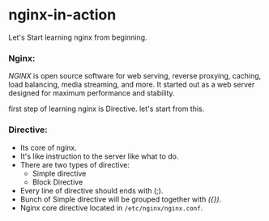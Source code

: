 # nginx-in-action

Let's Start learning nginx from beginning. 

### Nginx: 
  *NGINX* is open source software for web serving, reverse proxying, caching, load balancing, media streaming, and more. It started out as a web server designed for maximum performance and stability.
  
  first step of learning nginx is Directive. let's start from this.

### Directive: 
  * Its core of nginx.
  * It's like instruction to the server like what to do. 
  * There are two types of directive: 
    * Simple directive
    * Block Directive
  * Every line of directive should ends with (;).
  * Bunch of Simple directive will be grouped together with *({})*.
  * Nginx core directive located in `/etc/nginx/nginx.conf`.

